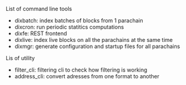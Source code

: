 List of command line tools
- dixbatch: index batches of blocks from 1 parachain
- dixcron: run periodic statitics computations
- dixfe: REST frontend
- dixlive: index live blocks on all the parachains at the same time
- dixmgr: generate configuration and startup files for all parachains

Lis of utility
- filter_cli: filtering cli to check how filtering is working
- address_cli: convert adresses from one format to another
